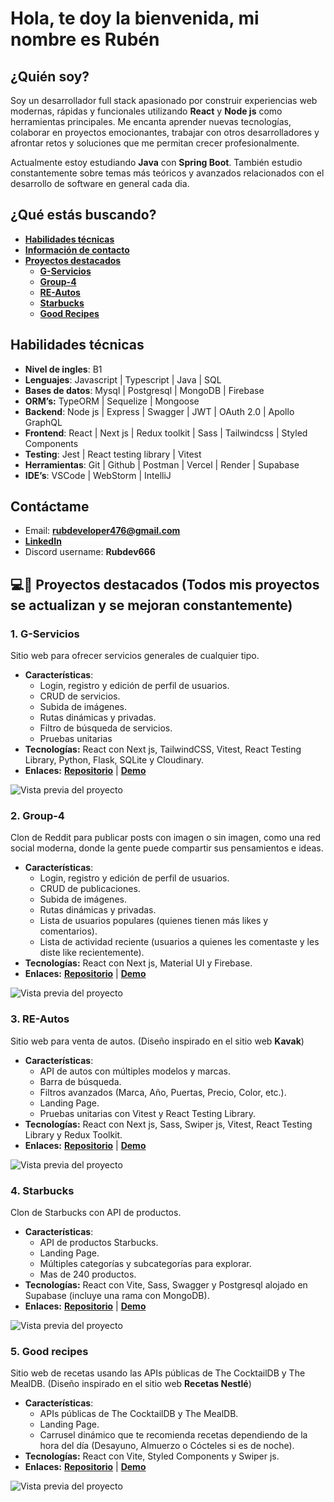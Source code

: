 # Hola, te doy la bienvenida, mi nombre es Rubén

## **¿Quién soy?**
Soy un desarrollador full stack apasionado por construir experiencias web modernas, rápidas y funcionales utilizando **React** y **Node js** como herramientas principales. Me encanta aprender nuevas tecnologías, colaborar en proyectos emocionantes, trabajar con otros desarrolladores y afrontar retos y soluciones que me permitan crecer profesionalmente.

Actualmente estoy estudiando **Java** con **Spring Boot**. También estudio constantemente sobre temas más teóricos y avanzados relacionados con el desarrollo de software en general cada dia.

## **¿Qué estás buscando?**
- [**Habilidades técnicas**](#habilidades-técnicas)
- [**Información de contacto**](#contáctame)
- [**Proyectos destacados**](#-proyectos-destacados-todos-mis-proyectos-se-actualizan-y-se-mejoran-constantemente)
    - [**G-Servicios**](#1-g-servicios)
    - [**Group-4**](#2-group-4)
    - [**RE-Autos**](#3-re-autos)
    - [**Starbucks**](#4-starbucks)
    - [**Good Recipes**](#5-good-recipes)

## **Habilidades técnicas**
- **Nivel de ingles**: B1 
- **Lenguajes**: Javascript | Typescript | Java | SQL 
- **Bases de datos**: Mysql | Postgresql | MongoDB | Firebase 
- **ORM’s:** TypeORM | Sequelize | Mongoose 
- **Backend**: Node js | Express | Swagger | JWT | OAuth 2.0 | Apollo GraphQL 
- **Frontend**: React | Next js | Redux toolkit | Sass | Tailwindcss | Styled Components 
- **Testing**: Jest | React testing library | Vitest 
- **Herramientas**: Git | Github | Postman | Vercel | Render | Supabase 
- **IDE’s**: VSCode | WebStorm | IntelliJ 

## **Contáctame**

- Email: **rubdeveloper476@gmail.com**
- [**LinkedIn**](https://www.linkedin.com/in/rubdev476/)
- Discord username: **Rubdev666**

## 💻🚀 **Proyectos destacados** (Todos mis proyectos se actualizan y se mejoran constantemente)

### 1. **G-Servicios**
Sitio web para ofrecer servicios generales de cualquier tipo.

- **Características**:
    - Login, registro y edición de perfil de usuarios.
    - CRUD de servicios.
    - Subida de imágenes.
    - Rutas dinámicas y privadas.
    - Filtro de búsqueda de servicios.
    - Pruebas unitarias
- **Tecnologías:** React con Next js, TailwindCSS, Vitest, React Testing Library, Python, Flask, SQLite y Cloudinary.
- **Enlaces:** [**Repositorio**](https://github.com/RubDev476/General-services) | [**Demo**](https://g-services.vercel.app/)

![Vista previa del proyecto](images/g-services.jpg)

### 2. **Group-4**
Clon de Reddit para publicar posts con imagen o sin imagen, como una red social moderna, donde la gente puede compartir sus pensamientos e ideas.

- **Características**:
    - Login, registro y edición de perfil de usuarios.
    - CRUD de publicaciones.
    - Subida de imágenes.
    - Rutas dinámicas y privadas.
    - Lista de usuarios populares (quienes tienen más likes y comentarios).
    - Lista de actividad reciente (usuarios a quienes les comentaste y les diste like recientemente).
- **Tecnologías:** React con Next js, Material UI y Firebase.
- **Enlaces:** [**Repositorio**](https://github.com/RubDev476/Group-4) | [**Demo**](https://group-4-rho.vercel.app/)

![Vista previa del proyecto](images/group-4.jpg)

### 3. **RE-Autos**
Sitio web para venta de autos. (Diseño inspirado en el sitio web **Kavak**)

- **Características**:
    - API de autos con múltiples modelos y marcas.
    - Barra de búsqueda.
    - Filtros avanzados (Marca, Año, Puertas, Precio, Color, etc.).
    - Landing Page.
    - Pruebas unitarias con Vitest y React Testing Library.
- **Tecnologías:** React con Next js, Sass, Swiper js, Vitest, React Testing Library y Redux Toolkit.
- **Enlaces:** [**Repositorio**](https://github.com/RubDev476/RE-Cars) | [**Demo**](https://re-cars.vercel.app/)

![Vista previa del proyecto](images/re-cars.jpg)

### 4. **Starbucks**
Clon de Starbucks con API de productos.

- **Características**:
    - API de productos Starbucks.
    - Landing Page.
    - Múltiples categorías y subcategorías para explorar.
    - Mas de 240 productos.
- **Tecnologías:** React con Vite, Sass, Swagger y Postgresql alojado en Supabase (incluye una rama con MongoDB).
- **Enlaces:** [**Repositorio**](https://github.com/RubDev476/starbucks-clone-api) | [**Demo**](https://starbucks-clone-amber.vercel.app/)

![Vista previa del proyecto](images/starbucks.jpg)

### 5. **Good recipes**
Sitio web de recetas usando las APIs públicas de The CocktailDB y The MealDB. (Diseño inspirado en el sitio web **Recetas Nestlé**)

- **Características**:
    - APIs públicas de The CocktailDB y The MealDB.
    - Landing Page.
    - Carrusel dinámico que te recomienda recetas dependiendo de la hora del día (Desayuno, Almuerzo o Cócteles si es de noche).
- **Tecnologías:** React con Vite, Styled Components y Swiper js.
- **Enlaces:** [**Repositorio**](https://github.com/RubDev476/Good-recipes) | [**Demo**](https://good-recipes-vert.vercel.app/)

![Vista previa del proyecto](images/good-recipes.jpg)
